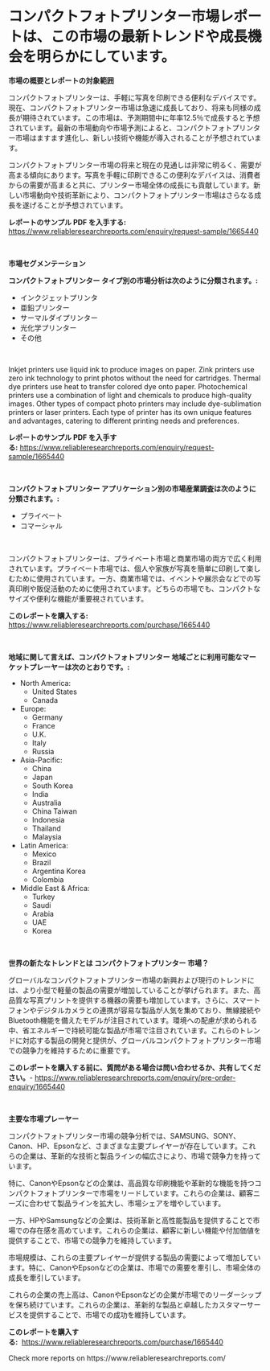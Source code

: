 <p><h1>コンパクトフォトプリンター市場レポートは、この市場の最新トレンドや成長機会を明らかにしています。</h1></p><p><strong>市場の概要とレポートの対象範囲</strong></p>
<p><p>コンパクトフォトプリンターは、手軽に写真を印刷できる便利なデバイスです。現在、コンパクトフォトプリンター市場は急速に成長しており、将来も同様の成長が期待されています。この市場は、予測期間中に年率12.5％で成長すると予想されています。最新の市場動向や市場予測によると、コンパクトフォトプリンター市場はますます進化し、新しい技術や機能が導入されることが予想されています。 </p><p>コンパクトフォトプリンター市場の将来と現在の見通しは非常に明るく、需要が高まる傾向にあります。写真を手軽に印刷できるこの便利なデバイスは、消費者からの需要が高まると共に、プリンター市場全体の成長にも貢献しています。新しい市場動向や技術革新により、コンパクトフォトプリンター市場はさらなる成長を遂げることが予想されています。</p></p>
<p><strong>レポートのサンプル PDF を入手する:</strong> <a href="https://www.reliableresearchreports.com/enquiry/request-sample/1665440">https://www.reliableresearchreports.com/enquiry/request-sample/1665440</a></p>
<p>&nbsp;</p>
<p><strong>市場セグメンテーション</strong></p>
<p><strong>コンパクトフォトプリンター タイプ別の市場分析は次のように分類されます。:</strong></p>
<p><ul><li>インクジェットプリンタ</li><li>亜鉛プリンター</li><li>サーマルダイプリンター</li><li>光化学プリンター</li><li>その他</li></ul></p>
<p>&nbsp;</p>
<p><p>Inkjet printers use liquid ink to produce images on paper. Zink printers use zero ink technology to print photos without the need for cartridges. Thermal dye printers use heat to transfer colored dye onto paper. Photochemical printers use a combination of light and chemicals to produce high-quality images. Other types of compact photo printers may include dye-sublimation printers or laser printers. Each type of printer has its own unique features and advantages, catering to different printing needs and preferences.</p></p>
<p><strong>レポートのサンプル PDF を入手する:</strong>&nbsp;<a href="https://www.reliableresearchreports.com/enquiry/request-sample/1665440">https://www.reliableresearchreports.com/enquiry/request-sample/1665440</a></p>
<p>&nbsp;</p>
<p><strong> コンパクトフォトプリンター アプリケーション別の市場産業調査は次のように分類されます。:</strong></p>
<p><ul><li>プライベート</li><li>コマーシャル</li></ul></p>
<p>&nbsp;</p>
<p><p>コンパクトフォトプリンターは、プライベート市場と商業市場の両方で広く利用されています。プライベート市場では、個人や家族が写真を簡単に印刷して楽しむために使用されています。一方、商業市場では、イベントや展示会などでの写真印刷や販促活動のために使用されています。どちらの市場でも、コンパクトなサイズや便利な機能が重要視されています。</p></p>
<p><strong>このレポートを購入する:</strong>&nbsp; <a href="https://www.reliableresearchreports.com/purchase/1665440">https://www.reliableresearchreports.com/purchase/1665440</a></p>
<p>&nbsp;</p>
<p><strong>地域に関して言えば、コンパクトフォトプリンター 地域ごとに利用可能なマーケットプレーヤーは次のとおりです。:</strong></p>
<p><ul>
    <li>
        North America:
        <ul>
            <li>United States</li>
            <li>Canada</li>
        </ul>
    </li>
    <li>
        Europe:
        <ul>
            <li>Germany</li>
            <li>France</li>
            <li>U.K.</li>
            <li>Italy</li>
            <li>Russia</li>
        </ul>
    </li>
    <li>
        Asia-Pacific:
        <ul>
            <li>China</li>
            <li>Japan</li>
            <li>South Korea</li>
            <li>India</li>
            <li>Australia</li>
            <li>China Taiwan</li>
            <li>Indonesia</li>
            <li>Thailand</li>
            <li>Malaysia</li>
        </ul>
    </li>
    <li>
        Latin America:
        <ul>
            <li>Mexico</li>
            <li>Brazil</li>
            <li>Argentina Korea</li>
            <li>Colombia</li>
        </ul>
    </li>
    <li>
        Middle East & Africa:
        <ul>
            <li>Turkey</li>
            <li>Saudi</li>
            <li>Arabia</li>
            <li>UAE</li>
            <li>Korea</li>
        </ul>
    </li>
    </ul></p>
<p>&nbsp;</p>
<p><strong>世界の新たなトレンドとは コンパクトフォトプリンター 市場？</strong></p>
<p><p>グローバルなコンパクトフォトプリンター市場の新興および現行のトレンドには、より小型で軽量の製品の需要が増加していることが挙げられます。また、高品質な写真プリントを提供する機器の需要も増加しています。さらに、スマートフォンやデジタルカメラとの連携が容易な製品が人気を集めており、無線接続やBluetooth機能を備えたモデルが注目されています。環境への配慮が求められる中、省エネルギーで持続可能な製品が市場で注目されています。これらのトレンドに対応する製品の開発と提供が、グローバルコンパクトフォトプリンター市場での競争力を維持するために重要です。</p></p>
<p><strong>このレポートを購入する前に、質問がある場合は問い合わせるか、共有してください。</strong>- <a href="https://www.reliableresearchreports.com/enquiry/pre-order-enquiry/1665440">https://www.reliableresearchreports.com/enquiry/pre-order-enquiry/1665440</a></p>
<p>&nbsp;</p>
<p><strong>主要な市場プレーヤー</strong></p>
<p><p>コンパクトフォトプリンター市場の競争分析では、SAMSUNG、SONY、Canon、HP、Epsonなど、さまざまな主要プレイヤーが存在しています。これらの企業は、革新的な技術と製品ラインの幅広さにより、市場で競争力を持っています。</p><p>特に、CanonやEpsonなどの企業は、高品質な印刷機能や革新的な機能を持つコンパクトフォトプリンターで市場をリードしています。これらの企業は、顧客ニーズに合わせて製品ラインを拡大し、市場シェアを増やしています。</p><p>一方、HPやSamsungなどの企業は、技術革新と高性能製品を提供することで市場での存在感を高めています。これらの企業は、顧客に新しい機能や付加価値を提供することで、市場での競争力を維持しています。</p><p>市場規模は、これらの主要プレイヤーが提供する製品の需要によって増加しています。特に、CanonやEpsonなどの企業は、市場での需要を牽引し、市場全体の成長を牽引しています。</p><p>これらの企業の売上高は、CanonやEpsonなどの企業が市場でのリーダーシップを保ち続けています。これらの企業は、革新的な製品と卓越したカスタマーサービスを提供することで、市場での成功を維持しています。</p></p>
<p><strong>このレポートを購入する:</strong>&nbsp;&nbsp;<a href="https://www.reliableresearchreports.com/purchase/1665440">https://www.reliableresearchreports.com/purchase/1665440</a></p>
<p>Check more reports on https://www.reliableresearchreports.com/</p>